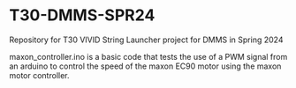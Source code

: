 # T30-DMMS-SPR24
Repository for T30 VIVID String Launcher project for DMMS in Spring 2024

maxon_controller.ino is a basic code that tests the use of a PWM signal from an arduino to control the speed of the maxon EC90 motor using the maxon motor controller.
